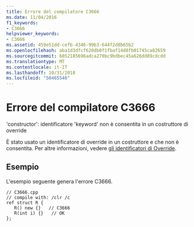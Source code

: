```yaml
---
title: Errore del compilatore C3666
ms.date: 11/04/2016
f1_keywords:
- C3666
helpviewer_keywords:
- C3666
ms.assetid: 459e51dd-cefb-4346-99b3-644f2d8b65b2
ms.openlocfilehash: aba1d3dfcf620db0f1fbaf14d0fb01745ca82659
ms.sourcegitcommit: 6052185696adca270bc9bdbec45a626dd89cdcdd
ms.translationtype: MT
ms.contentlocale: it-IT
ms.lasthandoff: 10/31/2018
ms.locfileid: "50465546"
---
```

# <a name="compiler-error-c3666"></a>Errore del compilatore C3666

'constructor': identificatore 'keyword' non è consentita in un costruttore di override

È stato usato un identificatore di override in un costruttore e che non è consentita. Per altre informazioni, vedere [gli identificatori di Override](../../windows/override-specifiers-cpp-component-extensions.md).

## <a name="example"></a>Esempio

L'esempio seguente genera l'errore C3666.

```
// C3666.cpp
// compile with: /clr /c
ref struct R {
   R() new {}   // C3666
   R(int i) {}   // OK
};
```